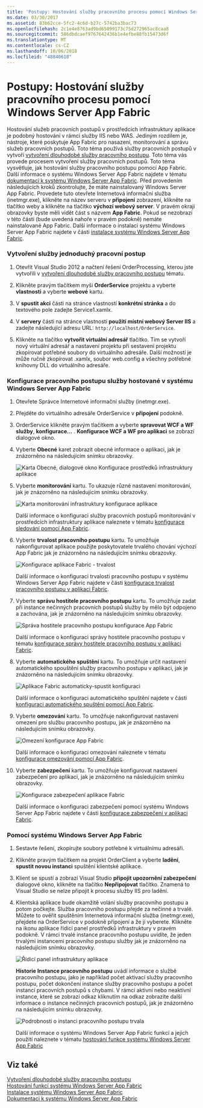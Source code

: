 ```yaml
---
title: 'Postupy: Hostování služby pracovního procesu pomocí Windows Server App Fabric'
ms.date: 03/30/2017
ms.assetid: 83b62cce-5fc2-4c6d-b27c-5742ba3bac73
ms.openlocfilehash: 2c1e4e8763ad9bd65099173c75d272965ac8caa8
ms.sourcegitcommit: 586dbdcaef9767642436b1e4efbe88fb15473d6f
ms.translationtype: MT
ms.contentlocale: cs-CZ
ms.lasthandoff: 10/06/2018
ms.locfileid: "48840618"
---
```

# <a name="how-to-host-a-workflow-service-with-windows-server-app-fabric"></a>Postupy: Hostování služby pracovního procesu pomocí Windows Server App Fabric
Hostování služeb pracovních postupů v prostředcích infrastruktury aplikace je podobný hostování v rámci služby IIS nebo WAS. Jediným rozdílem je, nástroje, které poskytuje App Fabric pro nasazení, monitorování a správu služeb pracovních postupů. Toto téma používá služby pracovních postupů v vytvoří [vytvoření dlouhodobé služby pracovního postupu](../../../../docs/framework/wcf/feature-details/creating-a-long-running-workflow-service.md). Toto téma vás provede procesem vytvoření služby pracovních postupů. Toto téma vysvětluje, jak hostování služby pracovního postupu pomocí App Fabric. Další informace o systému Windows Server App Fabric najdete v tématu [dokumentaci k systému Windows Server App Fabric](https://go.microsoft.com/fwlink/?LinkID=193037&clcid=0x409). Před provedením následujících kroků zkontrolujte, že máte nainstalovaný Windows Server App Fabric.  Provedete tuto otevřete Internetová informační služba (inetmgr.exe), klikněte na název serveru v **připojení** zobrazení, klikněte na tlačítko weby a klikněte na tlačítko **výchozí webový server**. V pravém okraji obrazovky byste měli vidět část s názvem **App Fabric**. Pokud se nezobrazí v této části (bude uvedená nahoře v pravém podokně) nemáte nainstalované App Fabric. Další informace o instalaci systému Windows Server App Fabric najdete v části [instalace systému Windows Server App Fabric](https://go.microsoft.com/fwlink/?LinkId=193136).  
  
### <a name="creating-a-simple-workflow-service"></a>Vytvoření služby jednoduchý pracovní postup  
  
1.  Otevřít Visual Studio 2012 a načtení řešení OrderProcessing, kterou jste vytvořili v [vytvoření dlouhodobé služby pracovního postupu](../../../../docs/framework/wcf/feature-details/creating-a-long-running-workflow-service.md) tématu.  
  
2.  Klikněte pravým tlačítkem myši **OrderService** projektu a vyberte **vlastnosti** a vyberte **webové** kartu.  
  
3.  V **spustit akci** části na stránce vlastností **konkrétní stránka** a do textového pole zadejte Service1.xamlx.  
  
4.  V **servery** části na stránce vlastností **použití místní webový Server IIS** a zadejte následující adresu URL: `http://localhost/OrderService`.  
  
5.  Klikněte na tlačítko **vytvořit virtuální adresář** tlačítko. Tím se vytvoří nový virtuální adresář a nastavení projektu při sestavení projektu zkopírovat potřebné soubory do virtuálního adresáře.  Další možností je může ručně zkopírovat .xamlx, soubor web.config a všechny potřebné knihovny DLL do virtuálního adresáře.  
  
### <a name="configuring-a-workflow-service-hosted-in-windows-server-app-fabric"></a>Konfigurace pracovního postupu služby hostované v systému Windows Server App Fabric  
  
1.  Otevřete Správce Internetové informační služby (inetmgr.exe).  
  
2.  Přejděte do virtuálního adresáře OrderService v **připojení** podokně.  
  
3.  OrderService klikněte pravým tlačítkem a vyberte **spravovat WCF a WF služby**, **konfigurace...** . **Konfigurace WCF a WF pro aplikaci** se zobrazí dialogové okno.  
  
4.  Vyberte **Obecné** karet zobrazit obecné informace o aplikaci, jak je znázorněno na následujícím snímku obrazovky.  
  
     ![Karta Obecné, dialogové okno Konfigurace prostředků infrastruktury aplikace](../../../../docs/framework/wcf/feature-details/media/appfabricconfiguration-general.gif "AppFabricConfiguration – obecné")  
  
5.  Vyberte **monitorování** kartu. To ukazuje různé nastavení monitorování, jak je znázorněno na následujícím snímku obrazovky.  
  
     ![Karta monitorování infrastruktury konfigurace aplikace](../../../../docs/framework/wcf/feature-details/media/appfabricconfiguration-monitoring.gif "AppFabricConfiguration monitorování")  
  
     Další informace o konfiguraci služby pracovních postupů monitorování v prostředcích infrastruktury aplikace naleznete v tématu [konfigurace sledování pomocí App Fabric](https://go.microsoft.com/fwlink/?LinkId=193153).  
  
6.  Vyberte **trvalost pracovního postupu** kartu. To umožňuje nakonfigurovat aplikace použijte poskytovatele trvalého chování výchozí App Fabric jak je znázorněno na následujícím snímku obrazovky.  
  
     ![Konfigurace aplikace Fabric &#45; trvalost](../../../../docs/framework/wcf/feature-details/media/appfabricconfiguration-persistence.gif "AppFabricConfiguration trvalosti")  
  
     Další informace o konfiguraci trvalosti pracovního postupu v systému Windows Server App Fabric najdete v části [konfigurace trvalost pracovního postupu v aplikaci Fabric](https://go.microsoft.com/fwlink/?LinkId=193148).  
  
7.  Vyberte **správu hostitele pracovního postupu** kartu. To umožňuje zadat při instance nečinných pracovních postupů služby by mělo být odpojeno a zachována, jak je znázorněno na následujícím snímku obrazovky.  
  
     ![Správa hostitele pracovního postupu konfigurace App Fabric](../../../../docs/framework/wcf/feature-details/media/appfabricconfiguration-management.gif "AppFabricConfiguration-Management")  
  
     Další informace o konfiguraci správy hostitele pracovního postupu v tématu [konfigurace správy hostitele pracovního postupu v aplikaci Fabric](https://go.microsoft.com/fwlink/?LinkId=193151).  
  
8.  Vyberte **automatického spuštění** kartu. To umožňuje určit nastavení automatického spouštění služby pracovního postupu v aplikaci, jak je znázorněno na následujícím snímku obrazovky.  
  
     ![Aplikace Fabric automaticky&#45;spustit konfiguraci](../../../../docs/framework/wcf/feature-details/media/appfabricconfigurationautostart.gif "AppFabricConfigurationAutostart")  
  
     Další informace o konfiguraci automatického spuštění najdete v části [konfiguraci automatického spuštění pomocí App Fabric](https://go.microsoft.com/fwlink/?LinkId=193150).  
  
9. Vyberte **omezování** kartu. To umožňuje nakonfigurovat nastavení omezení pro službu pracovního postupu, jak je znázorněno na následujícím snímku obrazovky.  
  
     ![Omezení konfigurace App Fabric](../../../../docs/framework/wcf/feature-details/media/appfabricconfigurationthrottling.gif "AppFabricConfigurationThrottling")  
  
     Další informace o konfiguraci omezování naleznete v tématu [konfigurace omezování pomocí App Fabric](https://go.microsoft.com/fwlink/?LinkId=193149).  
  
10. Vyberte **zabezpečení** kartu. To umožňuje konfigurovat nastavení zabezpečení pro aplikaci, jak je znázorněno na následujícím snímku obrazovky.  
  
     ![Konfigurace zabezpečení aplikace Fabric](../../../../docs/framework/wcf/feature-details/media/appfabricconfiguration-security.gif "AppFabricConfiguration zabezpečení")  
  
     Další informace o konfiguraci zabezpečení pomocí systému Windows Server App Fabric najdete v části [konfigurace zabezpečení v aplikaci Fabric](https://go.microsoft.com/fwlink/?LinkId=193152).  
  
### <a name="using-windows-server-app-fabric"></a>Pomocí systému Windows Server App Fabric  
  
1.  Sestavte řešení, zkopírujte soubory potřebné k virtuálnímu adresáři.  
  
2.  Klikněte pravým tlačítkem na projekt OrderClient a vyberte **ladění**, **spustit novou instanci** spuštění klientské aplikace.  
  
3.  Klient se spustí a zobrazí Visual Studio **připojit upozornění zabezpečení** dialogové okno, klikněte na tlačítko **Nepřipojovat** tlačítko. Znamená to Visual Studio se nelze připojit k procesu služby IIS pro ladění.  
  
4.  Klientská aplikace bude okamžitě volání služby pracovního postupu a potom počkejte. Služba pracovního postupu přejde za nečinné a trvalé. Můžete to ověřit spuštěním Internetová informační služba (inetmgr.exe), přejdete na OrderService v podokně připojení a že ji vyberete. Klikněte na ikonu aplikace řídicí panel prostředků infrastruktury v pravém podokně. V rámci trvalé instance pracovního postupu uvidíte, že jeden trvalými instancemi pracovního postupu služby jak je znázorněno na následujícím snímku obrazovky.  
  
     ![Řídicí panel infrastruktury aplikace](../../../../docs/framework/wcf/feature-details/media/appfabricdashboard.gif "AppFabricDashboard")  
  
     **Historie Instance pracovního postupu** uvádí informace o službě pracovního postupu, jako je například počet aktivací služby pracovního postupu, počet dokončení instance služby pracovního postupu a počet instancí pracovních postupů s chybami. V rámci aktivní nebo neaktivní instance, které se zobrazí odkaz kliknutím na odkaz zobrazíte další informace o instance nečinných pracovních postupů, jak je znázorněno na následujícím snímku obrazovky.  
  
     ![Podrobnosti o instanci pracovního postupu trvala](../../../../docs/framework/wcf/feature-details/media/persisteddetail.gif "PersistedDetail")  
  
     Další informace o systému Windows Server App Fabric funkcí a jejich použití naleznete v tématu [hostování funkce systému Windows Server App Fabric](https://go.microsoft.com/fwlink/?LinkID=193143&clcid=0x409)  
  
## <a name="see-also"></a>Viz také  
 [Vytvoření dlouhodobé služby pracovního postupu](../../../../docs/framework/wcf/feature-details/creating-a-long-running-workflow-service.md)  
 [Hostování funkcí systému Windows Server App Fabric](https://go.microsoft.com/fwlink/?LinkId=193143)  
 [Instalace systému Windows Server App Fabric](https://go.microsoft.com/fwlink/?LinkId=193136)  
 [Dokumentaci k systému Windows Server App Fabric](https://go.microsoft.com/fwlink/?LinkID=193037&clcid=0x409)
